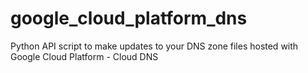 # google_cloud_platform_dns
Python API script to make updates to your DNS zone files hosted with Google Cloud Platform - Cloud DNS
